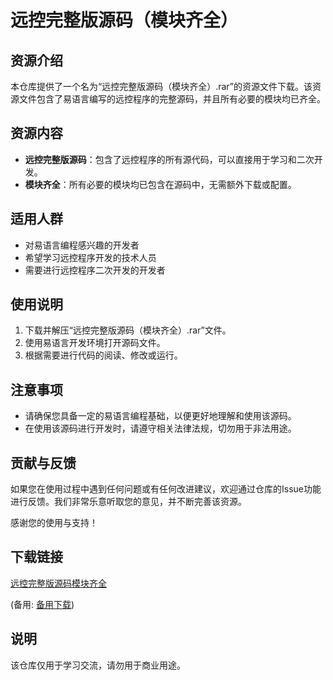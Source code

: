 # 远控完整版源码（模块齐全）

## 资源介绍

本仓库提供了一个名为“远控完整版源码（模块齐全）.rar”的资源文件下载。该资源文件包含了易语言编写的远控程序的完整源码，并且所有必要的模块均已齐全。

## 资源内容

- **远控完整版源码**：包含了远控程序的所有源代码，可以直接用于学习和二次开发。
- **模块齐全**：所有必要的模块均已包含在源码中，无需额外下载或配置。

## 适用人群

- 对易语言编程感兴趣的开发者
- 希望学习远控程序开发的技术人员
- 需要进行远控程序二次开发的开发者

## 使用说明

1. 下载并解压“远控完整版源码（模块齐全）.rar”文件。
2. 使用易语言开发环境打开源码文件。
3. 根据需要进行代码的阅读、修改或运行。

## 注意事项

- 请确保您具备一定的易语言编程基础，以便更好地理解和使用该源码。
- 在使用该源码进行开发时，请遵守相关法律法规，切勿用于非法用途。

## 贡献与反馈

如果您在使用过程中遇到任何问题或有任何改进建议，欢迎通过仓库的Issue功能进行反馈。我们非常乐意听取您的意见，并不断完善该资源。

感谢您的使用与支持！

## 下载链接
[远控完整版源码模块齐全]() 

(备用: [备用下载](https://pan.baidu.com/s/1Gs8OD-jsyVbtGp22kOaqwA?pwd=1234))

## 说明

该仓库仅用于学习交流，请勿用于商业用途。

